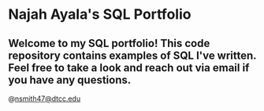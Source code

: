 # Najah Ayala's SQL Portfolio
## Welcome to my SQL portfolio! This code repository contains examples of SQL I've written. Feel free to take a look and reach out via email if you have any questions.
@nsmith47@dtcc.edu
